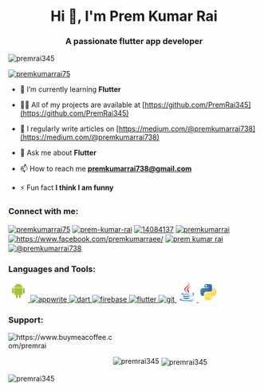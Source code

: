 <h1 align="center">Hi 👋, I'm Prem Kumar Rai</h1>
<h3 align="center">A passionate flutter app developer</h3>

<p align="left"> <img src="https://komarev.com/ghpvc/?username=premrai345&label=Profile%20views&color=0e75b6&style=flat" alt="premrai345" /> </p>

<p align="left"> <a href="https://twitter.com/premkumarrai75" target="blank"><img src="https://img.shields.io/twitter/follow/premkumarrai75?logo=twitter&style=for-the-badge" alt="premkumarrai75" /></a> </p>

- 🌱 I’m currently learning **Flutter**

- 👨‍💻 All of my projects are available at [https://github.com/PremRai345](https://github.com/PremRai345)

- 📝 I regularly write articles on [https://medium.com/@premkumarrai738](https://medium.com/@premkumarrai738)

- 💬 Ask me about **Flutter**

- 📫 How to reach me **premkumarrai738@gmail.com**

- ⚡ Fun fact **I think I am funny**

<h3 align="left">Connect with me:</h3>
<p align="left">
<a href="https://twitter.com/premkumarrai75" target="blank"><img align="center" src="https://raw.githubusercontent.com/rahuldkjain/github-profile-readme-generator/master/src/images/icons/Social/twitter.svg" alt="premkumarrai75" height="30" width="40" /></a>
<a href="https://linkedin.com/in/prem-kumar-rai" target="blank"><img align="center" src="https://raw.githubusercontent.com/rahuldkjain/github-profile-readme-generator/master/src/images/icons/Social/linked-in-alt.svg" alt="prem-kumar-rai" height="30" width="40" /></a>
<a href="https://stackoverflow.com/users/14084137" target="blank"><img align="center" src="https://raw.githubusercontent.com/rahuldkjain/github-profile-readme-generator/master/src/images/icons/Social/stack-overflow.svg" alt="14084137" height="30" width="40" /></a>
<a href="https://kaggle.com/premkumarrai" target="blank"><img align="center" src="https://raw.githubusercontent.com/rahuldkjain/github-profile-readme-generator/master/src/images/icons/Social/kaggle.svg" alt="premkumarrai" height="30" width="40" /></a>
<a href="https://fb.com/https://www.facebook.com/premkumarraee/" target="blank"><img align="center" src="https://raw.githubusercontent.com/rahuldkjain/github-profile-readme-generator/master/src/images/icons/Social/facebook.svg" alt="https://www.facebook.com/premkumarraee/" height="30" width="40" /></a>
<a href="https://instagram.com/prem kumar rai" target="blank"><img align="center" src="https://raw.githubusercontent.com/rahuldkjain/github-profile-readme-generator/master/src/images/icons/Social/instagram.svg" alt="prem kumar rai" height="30" width="40" /></a>
<a href="https://medium.com/@premkumarrai738" target="blank"><img align="center" src="https://raw.githubusercontent.com/rahuldkjain/github-profile-readme-generator/master/src/images/icons/Social/medium.svg" alt="@premkumarrai738" height="30" width="40" /></a>
</p>

<h3 align="left">Languages and Tools:</h3>
<p align="left"> <a href="https://developer.android.com" target="_blank" rel="noreferrer"> <img src="https://raw.githubusercontent.com/devicons/devicon/master/icons/android/android-original-wordmark.svg" alt="android" width="40" height="40"/> </a> <a href="https://appwrite.io" target="_blank" rel="noreferrer"> <img src="https://www.vectorlogo.zone/logos/appwriteio/appwriteio-icon.svg" alt="appwrite" width="40" height="40"/> </a> <a href="https://dart.dev" target="_blank" rel="noreferrer"> <img src="https://www.vectorlogo.zone/logos/dartlang/dartlang-icon.svg" alt="dart" width="40" height="40"/> </a> <a href="https://firebase.google.com/" target="_blank" rel="noreferrer"> <img src="https://www.vectorlogo.zone/logos/firebase/firebase-icon.svg" alt="firebase" width="40" height="40"/> </a> <a href="https://flutter.dev" target="_blank" rel="noreferrer"> <img src="https://www.vectorlogo.zone/logos/flutterio/flutterio-icon.svg" alt="flutter" width="40" height="40"/> </a> <a href="https://git-scm.com/" target="_blank" rel="noreferrer"> <img src="https://www.vectorlogo.zone/logos/git-scm/git-scm-icon.svg" alt="git" width="40" height="40"/> </a> <a href="https://www.java.com" target="_blank" rel="noreferrer"> <img src="https://raw.githubusercontent.com/devicons/devicon/master/icons/java/java-original.svg" alt="java" width="40" height="40"/> </a> <a href="https://www.python.org" target="_blank" rel="noreferrer"> <img src="https://raw.githubusercontent.com/devicons/devicon/master/icons/python/python-original.svg" alt="python" width="40" height="40"/> </a> </p>

<h3 align="left">Support:</h3>
<p><a href="https://www.buymeacoffee.com/https://www.buymeacoffee.com/premrai"> <img align="left" src="https://cdn.buymeacoffee.com/buttons/v2/default-yellow.png" height="50" width="210" alt="https://www.buymeacoffee.com/premrai" /></a></p><br><br>

<p><img align="left" src="https://github-readme-stats.vercel.app/api/top-langs?username=premrai345&show_icons=true&locale=en&layout=compact" alt="premrai345" /></p>

<p>&nbsp;<img align="center" src="https://github-readme-stats.vercel.app/api?username=premrai345&show_icons=true&locale=en" alt="premrai345" /></p>

<p><img align="center" src="https://github-readme-streak-stats.herokuapp.com/?user=premrai345&" alt="premrai345" /></p>
